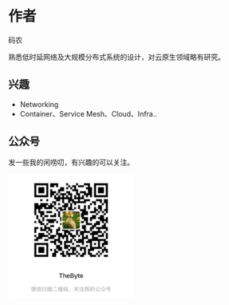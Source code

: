 # 作者

码农

熟悉低时延网络及大规模分布式系统的设计，对云原生领域略有研究。

## 兴趣

- Networking
- Container、Service Mesh、Cloud、Infra..

## 公众号

发一些我的闲唠叨，有兴趣的可以关注。
<div  align="left">
	<img src="./assets/qrcode-v2.png" width = "250"  align=center />
</div>